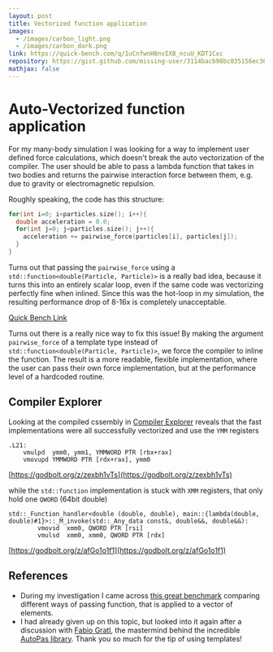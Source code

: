 ```yaml
---
layout: post
title: Vectorized function application
images:
  - /images/carbon_light.png
  - /images/carbon_dark.png
link: https://quick-bench.com/q/1uCnfwnH8nvIXB_ncuU_KDT1Cxc
repository: https://gist.github.com/missing-user/3114bacb98bc035156ec362c6b73251c
mathjax: false
---
```



# Auto-Vectorized function application

For my many-body simulation I was looking for a way to implement user defined force calculations, which doesn't break the auto vectorization of the compiler. The user should be able to pass a lambda function that takes in two bodies and returns the pairwise interaction force between them, e.g. due to gravity or electromagnetic repulsion.

Roughly speaking, the code has this structure:
```cpp
for(int i=0; i<particles.size(); i++){
  double acceleration = 0.0;
  for(int j=0; j<particles.size(); j++){
    acceleration += pairwise_force(particles[i], particles[j]);
  }
}
```

Turns out that passing the `pairwise_force` using a `std::function<double(Particle, Particle)>` is a really bad idea, because it turns this into an entirely scalar loop, even if the same code was vectorizing perfectly fine when inlined. Since this was the hot-loop in my simulation, the resulting performance drop of 8-16x is completely unacceptable. 

[Quick Bench Link](https://quick-bench.com/q/06TMup5sU8Q81zAOkE6ge-sbupY)

Turns out there is a really nice way to fix this issue! By making the argument `pairwise_force` of a template type instead of `std::function<double(Particle, Particle)>`, we force the compiler to inline the function. The result is a more readable, flexible implementation, where the user can pass their own force implementation, but at the performance level of a hardcoded routine.   

## Compiler Explorer
Looking at the compiled cssembly in [Compiler Explorer](https://godbolt.org/) reveals that the fast implementations were all successfully vectorized and use the `YMM` registers
```
.L21:
    vmulpd  ymm0, ymm1, YMMWORD PTR [rbx+rax]
    vmovupd YMMWORD PTR [rdx+rax], ymm0
```
[https://godbolt.org/z/zexbh1vTs](https://godbolt.org/z/zexbh1vTs)


while the `std::function` implementation is stuck with `XMM` registers, that only hold one `QWORD` (64bit double)
```
std::_Function_handler<double (double, double), main::{lambda(double, double)#1}>::_M_invoke(std::_Any_data const&, double&&, double&&):
        vmovsd  xmm0, QWORD PTR [rsi]
        vmulsd  xmm0, xmm0, QWORD PTR [rdx]
```
[https://godbolt.org/z/afGo1o1f1](https://godbolt.org/z/afGo1o1f1)


## References
- During my investigation I came across [this great benchmark](https://quick-bench.com/q/ZOCYEdFoOkuYa0og6BngFh0nj00) comparing different ways of passing function, that is applied to a vector of elements. 
- I had already given up on this topic, but looked into it again after a discussion with [Fabio Gratl](https://www.cs.cit.tum.de/en/sccs/people/fabio-gratl/), the mastermind behind the incredible [AutoPas library](https://github.com/AutoPas/AutoPas). Thank you so much for the tip of using templates!
